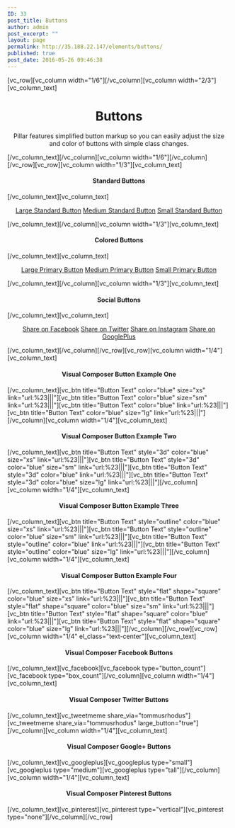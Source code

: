 ```yaml
---
ID: 33
post_title: Buttons
author: admin
post_excerpt: ""
layout: page
permalink: http://35.188.22.147/elements/buttons/
published: true
post_date: 2016-05-26 09:46:38
---
```

[vc_row][vc_column width="1/6"][/vc_column][vc_column width="2/3"][vc_column_text]
<h1 style="text-align: center;">Buttons</h1>
<p class="lead" style="text-align: center;">Pillar features simplified button markup so you can easily adjust the size and color of buttons with simple class changes.</p>
[/vc_column_text][/vc_column][vc_column width="1/6"][/vc_column][/vc_row][vc_row][vc_column width="1/3"][vc_column_text]
<h4 style="text-align: center;">Standard Buttons</h4>
[/vc_column_text][vc_column_text]
<p style="text-align: center;"><a class="btn btn--lg mb--1" href="#"><span class="btn__text">Large Standard Button</span></a>
<a class="btn mb--1" href="#"><span class="btn__text">Medium Standard Button</span></a>
<a class="btn btn--sm" href="#"><span class="btn__text">Small Standard Button</span></a></p>
[/vc_column_text][/vc_column][vc_column width="1/3"][vc_column_text]
<h4 style="text-align: center;">Colored Buttons</h4>
[/vc_column_text][vc_column_text]
<p style="text-align: center;"><a class="btn btn--lg btn--primary mb--1" href="#"><span class="btn__text">Large Primary Button</span></a>
<a class="btn btn--primary mb--1" href="#"><span class="btn__text">Medium Primary Button</span></a>
<a class="btn btn--sm btn--primary" href="#"><span class="btn__text">Small Primary Button</span></a></p>
[/vc_column_text][/vc_column][vc_column width="1/3"][vc_column_text]
<h4 style="text-align: center;">Social Buttons</h4>
[/vc_column_text][vc_column_text]
<p style="text-align: center;"><a class="btn btn--sm bg--facebook" href="#"><span class="btn__text"><i class="socicon-facebook"></i> Share on Facebook</span></a>
<a class="btn btn--sm bg--twitter" href="#"><span class="btn__text"><i class="socicon-twitter"></i> Share on Twitter</span></a>
<a class="btn btn--sm bg--instagram" href="#"><span class="btn__text"><i class="socicon-instagram"></i> Share on Instagram</span></a>
<a class="btn btn--sm bg--googleplus" href="#"><span class="btn__text"><i class="socicon-googleplus"></i> Share on GooglePlus</span></a></p>
[/vc_column_text][/vc_column][/vc_row][vc_row][vc_column width="1/4"][vc_column_text]
<h4 style="text-align: center;">Visual Composer Button Example One</h4>
[/vc_column_text][vc_btn title="Button Text" color="blue" size="xs" link="url:%23|||"][vc_btn title="Button Text" color="blue" size="sm" link="url:%23|||"][vc_btn title="Button Text" color="blue" link="url:%23|||"][vc_btn title="Button Text" color="blue" size="lg" link="url:%23|||"][/vc_column][vc_column width="1/4"][vc_column_text]
<h4 style="text-align: center;">Visual Composer Button Example Two</h4>
[/vc_column_text][vc_btn title="Button Text" style="3d" color="blue" size="xs" link="url:%23|||"][vc_btn title="Button Text" style="3d" color="blue" size="sm" link="url:%23|||"][vc_btn title="Button Text" style="3d" color="blue" link="url:%23|||"][vc_btn title="Button Text" style="3d" color="blue" size="lg" link="url:%23|||"][/vc_column][vc_column width="1/4"][vc_column_text]
<h4 style="text-align: center;">Visual Composer Button Example Three</h4>
[/vc_column_text][vc_btn title="Button Text" style="outline" color="blue" size="xs" link="url:%23|||"][vc_btn title="Button Text" style="outline" color="blue" size="sm" link="url:%23|||"][vc_btn title="Button Text" style="outline" color="blue" link="url:%23|||"][vc_btn title="Button Text" style="outline" color="blue" size="lg" link="url:%23|||"][/vc_column][vc_column width="1/4"][vc_column_text]
<h4 style="text-align: center;">Visual Composer Button Example Four</h4>
[/vc_column_text][vc_btn title="Button Text" style="flat" shape="square" color="blue" size="xs" link="url:%23|||"][vc_btn title="Button Text" style="flat" shape="square" color="blue" size="sm" link="url:%23|||"][vc_btn title="Button Text" style="flat" shape="square" color="blue" link="url:%23|||"][vc_btn title="Button Text" style="flat" shape="square" color="blue" size="lg" link="url:%23|||"][/vc_column][/vc_row][vc_row][vc_column width="1/4" el_class="text-center"][vc_column_text]
<h4 style="text-align: center;">Visual Composer Facebook Buttons</h4>
[/vc_column_text][vc_facebook][vc_facebook type="button_count"][vc_facebook type="box_count"][/vc_column][vc_column width="1/4"][vc_column_text]
<h4 style="text-align: center;">Visual Composer Twitter Buttons</h4>
[/vc_column_text][vc_tweetmeme share_via="tommusrhodus"][vc_tweetmeme share_via="tommusrhodus" large_button="true"][/vc_column][vc_column width="1/4"][vc_column_text]
<h4 style="text-align: center;">Visual Composer Google+ Buttons</h4>
[/vc_column_text][vc_googleplus][vc_googleplus type="small"][vc_googleplus type="medium"][vc_googleplus type="tall"][/vc_column][vc_column width="1/4"][vc_column_text]
<h4 style="text-align: center;">Visual Composer Pinterest Buttons</h4>
[/vc_column_text][vc_pinterest][vc_pinterest type="vertical"][vc_pinterest type="none"][/vc_column][/vc_row]